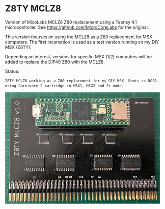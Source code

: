 # Z8TY MCLZ8

Version of MicoLabs MCLZ8 Z80 replacement using a Teensy 4.1 microcontroller.
See https://github.com/MicroCoreLabs for the original.

This version focuses on using the MCLZ8 as a Z80 replacement for MSX computers.
The first incarnation is used as a test version running on my DIY MSX (Z8TY).

Depending on interest, versions for specific MSX (1/2) computers will be added to replace the DIP40 Z80 with the MCLZ8.

Status:

    Z8TY MCLZ8 working as a Z80 replacement for my DIY MSX. Boots to DOS2 using Carnivore 2 cartridge in MSX1, MSX2 and 2+ mode.

![Z8TY MCLZ8 v1 PCB](pcb/z8ty-mclz8-800.png)
